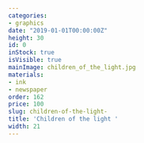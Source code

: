```yaml
---
categories:
- graphics
date: "2019-01-01T00:00:00Z"
height: 30
id: 0
inStock: true
isVisible: true
mainImage: children_of_the_light.jpg
materials:
- ink
- newspaper
order: 162
price: 100
slug: children-of-the-light-
title: 'Children of the light '
width: 21
---
```



